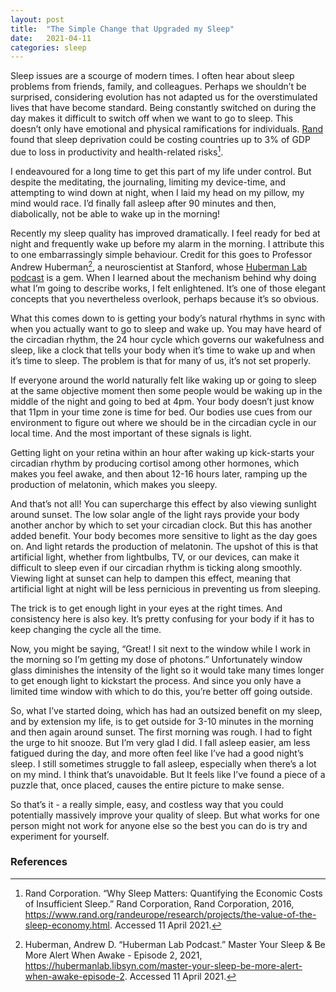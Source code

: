 ```yaml
---
layout: post
title:  "The Simple Change that Upgraded my Sleep"
date:   2021-04-11
categories: sleep
---
```

Sleep issues are a scourge of modern times. I often hear about sleep problems from friends, family, and colleagues. Perhaps we shouldn’t be surprised, considering evolution has not adapted us for the overstimulated lives that have become standard. Being constantly switched on during the day makes it difficult to switch off when we want to go to sleep. This doesn’t only have emotional and physical ramifications for individuals. [Rand](https://www.rand.org/randeurope/research/projects/the-value-of-the-sleep-economy.html) found that sleep deprivation could be costing countries up to 3% of GDP due to loss in productivity and health-related risks[^rand].

I endeavoured for a long time to get this part of my life under control. But despite the meditating, the journaling, limiting my device-time, and attempting to wind down at night, when I laid my head on my pillow, my mind would race. I’d finally fall asleep after 90 minutes and then, diabolically, not be able to wake up in the morning!

Recently my sleep quality has improved dramatically. I feel ready for bed at night and frequently wake up before my alarm in the morning. I attribute this to one embarrassingly simple behaviour. Credit for this goes to Professor Andrew Huberman[^huberman], a neuroscientist at Stanford, whose [Huberman Lab podcast](https://hubermanlab.libsyn.com/) is a gem. When I learned about the mechanism behind why doing what I’m going to describe works, I felt enlightened. It’s one of those elegant concepts that you nevertheless overlook, perhaps because it’s so obvious.

What this comes down to is getting your body’s natural rhythms in sync with when you actually want to go to sleep and wake up. You may have heard of the circadian rhythm, the 24 hour cycle which governs our wakefulness and sleep, like a clock that tells your body when it’s time to wake up and when it’s time to sleep. The problem is that for many of us, it’s not set properly.

If everyone around the world naturally felt like waking up or going to sleep at the same objective moment then some people would be waking up in the middle of the night and going to bed at 4pm. Your body doesn’t just know that 11pm in your time zone is time for bed. Our bodies use cues from our environment to figure out where we should be in the circadian cycle in our local time. And the most important of these signals is light.

Getting light on your retina within an hour after waking up kick-starts your circadian rhythm by producing cortisol among other hormones, which makes you feel awake, and then about 12-16 hours later, ramping up the production of melatonin, which makes you sleepy. 

And that’s not all! You can supercharge this effect by also viewing sunlight around sunset. The low solar angle of the light rays provide your body another anchor by which to set your circadian clock. But this has another added benefit. Your body becomes more sensitive to light as the day goes on. And light retards the production of melatonin. The upshot of this is that artificial light, whether from lightbulbs, TV, or our devices, can make it difficult to sleep even if our circadian rhythm is ticking along smoothly. Viewing light at sunset can help to dampen this effect, meaning that artificial light at night will be less pernicious in preventing us from sleeping.

The trick is to get enough light in your eyes at the right times.  And consistency here is also key. It’s pretty confusing for your body if it has to keep changing the cycle all the time.

Now, you might be saying, “Great! I sit next to the window while I work in the morning so I’m getting my dose of photons.” Unfortunately window glass diminishes the intensity of the light so it would take many times longer to get enough light to kickstart the process. And since you only have a limited time window with which to do this, you’re better off going outside.

So, what I’ve started doing, which has had an outsized benefit on my sleep, and by extension my life, is to get outside for 3-10 minutes in the morning and then again around sunset. The first morning was rough. I had to fight the urge to hit snooze. But I’m very glad I did. I fall asleep easier, am less fatigued during the day, and more often feel like I’ve had a good night’s sleep. I still sometimes struggle to fall asleep, especially when there’s a lot on my mind. I think that’s unavoidable. But It feels like I’ve found a piece of a puzzle that, once placed, causes the entire picture to make sense.

So that’s it - a really simple, easy, and costless way that you could potentially massively improve your quality of sleep. But what works for one person might not work for anyone else so the best you can do is try and experiment for yourself.

### References

[^rand]: Rand Corporation. “Why Sleep Matters: Quantifying the Economic Costs of Insufficient Sleep.” Rand Corporation, Rand Corporation, 2016, https://www.rand.org/randeurope/research/projects/the-value-of-the-sleep-economy.html. Accessed 11 April 2021.

[^huberman]: Huberman, Andrew D. “Huberman Lab Podcast.” Master Your Sleep & Be More Alert When Awake - Episode 2, 2021, https://hubermanlab.libsyn.com/master-your-sleep-be-more-alert-when-awake-episode-2. Accessed 11 April 2021.

